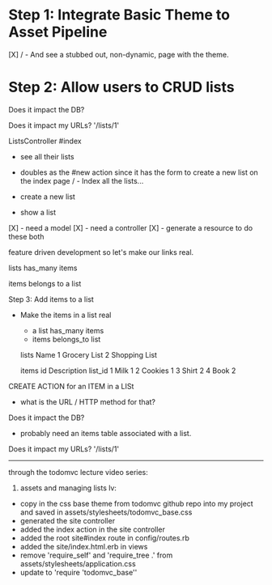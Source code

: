 # Step 1: Integrate Basic Theme to Asset Pipeline

[X] / - And see a stubbed out, non-dynamic, page with the theme.

# Step 2: Allow users to CRUD lists

Does it impact the DB?

Does it impact my URLs? '/lists/1'

ListsController
  #index
  - see all their lists
  - doubles as the #new action since it has the form to create a new list on the index page
  / - Index all the lists...

- create a new list

- show a list

[X] - need a model
[X] - need a controller
[X] - generate a resource to do these both

feature driven development so let's make our links real.



lists
  has_many items

items
  belongs to a list


Step 3: Add items to a list

- Make the items in a list real
  - a list has_many items
  - items belongs_to list

  lists       Name
    1      Grocery List
    2      Shopping List

  items
  id       Description      list_id
   1           Milk             1
   2          Cookies           1
   3           Shirt            2
   4           Book             2





CREATE ACTION for an ITEM in a LISt
  - what is the URL / HTTP method for that?


Does it impact the DB?
  - probably need an items table associated with a list.

Does it impact my URLs? '/lists/1'




*********************************************************

  through the todomvc lecture video series:

  1) assets and managing lists lv:

   - copy in the css base theme from todomvc github repo into my project and saved in assets/stylesheets/todomvc_base.css
   - generated the site controller
   - added the index action in the site controller
   - added the root site#index route in config/routes.rb
   - added the site/index.html.erb in views
   - remove 'require_self' and 'require_tree .' from assets/stylesheets/application.css
   - update to 'require 'todomvc_base''
